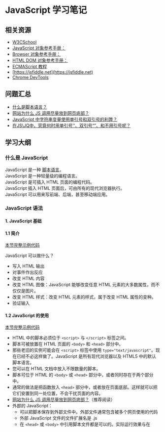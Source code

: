 # JavaScript 学习笔记

## 相关资源
- [W3CSchool](http://www.w3school.com.cn/js/index.asp)
- [JavaScript 对象参考手册：](http://www.w3school.com.cn/jsref/index.asp)
- [Browser 对象参考手册：](http://www.w3school.com.cn/jsref/index.asp)
- [HTML DOM 对象参考手册：](http://www.w3school.com.cn/jsref/index.asp)
- [ECMAScript 教程](http://www.w3school.com.cn/js/index_pro.asp)
- [https://jsfiddle.net](https://jsfiddle.net)
- [Chrome DevTools](https://developers.google.com/web/tools/)

## 问题汇总
- [什么是脚本语言？](https://zh.wikipedia.org/wiki/脚本语言)
- [网站为什么 JS 调用尽量放到网页底部？](https://www.zhihu.com/question/34147508)
- [JavaScript 中字符串变量使用单引号和双引号的利弊？](https://www.zhihu.com/question/21168673)
- [在JS\JQ中，究竟何时用单引号''、双引号“”、和不用引号呢？](https://segmentfault.com/q/1010000004519527)

## 学习大纲
### 什么是 JavaScript

JavaScript 是一种 [脚本语言](https://zh.wikipedia.org/wiki/脚本语言)。
<br>
JavaScript 是一种轻量级的编程语言。
<br>
JavaScript 是可插入 HTML 页面的编程代码。
<br>
JavaScript 插入 HTML 页面后，可由所有的现代浏览器执行。
<br>
JavaScript 可以用来写前端、后端，甚至移动端应用。
<br>

### JavaScript 语法
#### 1. JavaScript 基础
#### 1.1 简介
[本节完整示例代码](./JavaScriptExamples/html/01_intro.html)

JavaScript 可以做什么？
- 写入 HTML 输出
- 对事件作出反应
- 改变 HTML 内容
- 改变 HTML 图像：JavaScript 能够改变任意 HTML 元素的大多数属性，而不仅仅是图片。
- 改变 HTML 样式：改变 HTML 元素的样式，属于改变 HTML 属性的变种。
- 验证输入    


#### 1.2 JavaScript 的使用

[本节完整示例代码](./JavaScriptExamples/html/02_usage.html)

- HTML 中的脚本必须位于 `<script>` 与 `</script>` 标签之间。
- 脚本可被放置在 HTML 页面的 `<body>` 和 `<head>` 部分中。
- 那些老旧的实例可能会在 `<script>` 标签中使用 `type="text/javascript"`。现在已经不必这样做了。JavaScript 是所有现代浏览器以及 HTML5 中的默认脚本语言。
- 您可以在 HTML 文档中放入不限数量的脚本。
- 脚本可位于 HTML 的 `<body>` 或 `<head>` 部分中，或者同时存在于两个部分中。
- 通常的做法是把函数放入 `<head>` 部分中，或者放在页面底部。这样就可以把它们安置到同一处位置，不会干扰页面的内容。
- [网站为什么 JS 调用尽量放到网页底部？](https://www.zhihu.com/question/34147508)（推荐阅读）
- 外部的 JavaScript：
  - 可以把脚本保存到外部文件中。外部文件通常包含被多个网页使用的代码
  - 外部 JavaScript 文件的文件扩展名是 .js
  - 在 `<head>` 或 `<body>` 中引用脚本文件都是可以的。实际运行效果与在 <script> 标签中编写脚本完全一致
  - 如需使用外部文件，请在 `<script>` 标签的 "src" 属性中设置该 .js 文件。


#### 1.3 JavaScript 输出
[本节完整示例代码](./JavaScriptExamples/html/03_write.html)

JavaScript 通常用于操作 HTML 元素。
- 操作 HTML 元素：如需从 JavaScript 访问某个 HTML 元素，您可以使用 `document.getElementById(id)` 方法
- 写到文档输出：如需通过 JavaScript 添加某个 HTML 元素，您可以使用 `document.write()` 方法
- ⚠️注意：请使用 `document.write()` 仅仅向文档输出写内容，如果在文档已完成加载后执行 document.write，整个 HTML 页面将被覆盖

#### 1.4 JavaScript 语句
> JavaScript 语句向浏览器发出的命令。语句的作用是告诉浏览器该做什么。
- 分号 `;`
  - 分号用于分隔 JavaScript 语句，通常我们在每条可执行的语句结尾添加分号
  - 在 JavaScript 中，分号是可以省略的，但是当一行中有多条语句时，分号不能省略
- JavaScript 代码
  - JavaScript 代码（或者只有 JavaScript）是 JavaScript 语句的序列
  - JavaScript 是脚本语言。浏览器会在读取代码时，会按照编写顺序逐行地执行脚本代码。而对于传统编程来说，会在执行前对所有代码进行编译
- JavaScript 代码块
  - JavaScript 语句通过代码块的形式进行组合
  - 块由左花括号开始，由右花括号结束
  - 块的作用是使语句序列一起执行
  - JavaScript 函数是将语句组合在块中的典型例子
- JavaScript 对大小写敏感
- 空格：JavaScript 会忽略多余的空格，我们可以通过适当添加空格，来提高其可读性
  ``` JavaScript
  var name="Hello";
  var name = "Hello";
  ```
- 对代码行进行折行：可以在文本字符串中使用反斜杠对代码行进行换行。
  ``` JavaScript
  document.write("Hello \
  World!");
  ```
  
#### 1.5 JavaScript 注释
单行注释：
``` JavaScript
// 输出标题：
document.getElementById("myH1").innerHTML = "Welcome to my Homepage";
//document.getElementById("myH1").innerHTML = "Welcome to my Homepage";
```

行末注释：
``` JavaScript
var x = 5;    // 声明 x 并把 5 赋值给它
var y = x+2;  // 声明 y 并把 x+2 赋值给它
```

多行注释：
``` JavaScript
/*
document.getElementById("myH1").innerHTML = "Welcome to my Homepage";
document.getElementById("myP").innerHTML = "This is my first paragraph.";
*/
```

#### 1.6 JavaScript 变量
> 变量是存储信息的容器。

- 变量的命名：变量可以使用短名称（比如 x 和 y），也可以使用描述性更好的名称（比如 age）
  - 变量必须以字母开头
  - 变量也能以 `$` 和 `_` 符号开头（不推荐）
  - 变量名称对大小写敏感（y 和 Y 是不同的变量）
- JavaScript 变量能保存多种数据类型
- 声明（创建） JavaScript 变量
  - 在 JavaScript 中创建变量通常称为“声明”变量
  - 我们使用 `var` 关键词来声明变量
    ``` JavaScript
    var personName;
    var carBrandName = "Volvo";
    ```
  - 可以在一条语句中声明很多变量
	 ``` JavaScript
	 var name = "Gates", age = 56, job = "CEO";
	 ```
  - 如果在声明变量时没有赋值，这个变量的值实际上是 `undefined`
    ``` JavaScript
    var carname;  //  undefined
    ```
  - 如果重新声明 JavaScript 变量，该变量的值不会丢失
	 ``` JavaScript
	 // 在以下两条语句执行后，变量 carname 的值依然是 "Volvo"：
	 var carname = "Volvo";
	 var carname;
	 ```

#### 1.7 JavaScript 数据类型（字符串、数字、布尔、数组、对象、Null、Undefined）

